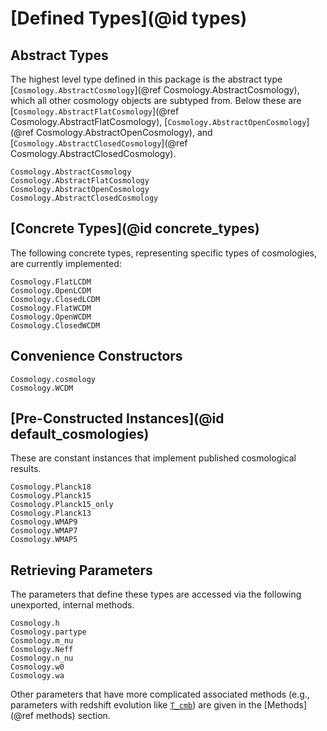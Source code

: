 # [Defined Types](@id types)
## Abstract Types
The highest level type defined in this package is the abstract type [`Cosmology.AbstractCosmology`](@ref Cosmology.AbstractCosmology), which all other cosmology objects are subtyped from. Below these are [`Cosmology.AbstractFlatCosmology`](@ref Cosmology.AbstractFlatCosmology), [`Cosmology.AbstractOpenCosmology`](@ref Cosmology.AbstractOpenCosmology), and [`Cosmology.AbstractClosedCosmology`](@ref Cosmology.AbstractClosedCosmology).
```@docs
Cosmology.AbstractCosmology
Cosmology.AbstractFlatCosmology
Cosmology.AbstractOpenCosmology
Cosmology.AbstractClosedCosmology
```

## [Concrete Types](@id concrete_types)
The following concrete types, representing specific types of cosmologies, are currently implemented:
```@docs
Cosmology.FlatLCDM
Cosmology.OpenLCDM
Cosmology.ClosedLCDM
Cosmology.FlatWCDM
Cosmology.OpenWCDM
Cosmology.ClosedWCDM
```
 
## Convenience Constructors
```@docs
Cosmology.cosmology
Cosmology.WCDM
```

## [Pre-Constructed Instances](@id default_cosmologies)
These are constant instances that implement published cosmological results.
```@docs
Cosmology.Planck18
Cosmology.Planck15
Cosmology.Planck15_only
Cosmology.Planck13
Cosmology.WMAP9
Cosmology.WMAP7
Cosmology.WMAP5
```

## Retrieving Parameters
The parameters that define these types are accessed via the following unexported, internal methods.

```@docs
Cosmology.h
Cosmology.partype
Cosmology.m_nu
Cosmology.Neff
Cosmology.n_nu
Cosmology.w0
Cosmology.wa
```

Other parameters that have more complicated associated methods (e.g., parameters with redshift evolution like [`T_cmb`](@ref)) are given in the [Methods](@ref methods) section.